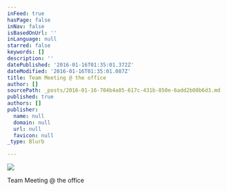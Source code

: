 ```yaml
---
inFeed: true
hasPage: false
inNav: false
isBasedOnUrl: ''
inLanguage: null
starred: false
keywords: []
description: ''
datePublished: '2016-01-16T01:35:01.372Z'
dateModified: '2016-01-16T01:35:01.087Z'
title: Team Meeting @ the office
author: []
sourcePath: _posts/2016-01-16-704b4a85-617c-431b-850e-6add2b08b6d3.md
published: true
authors: []
publisher:
  name: null
  domain: null
  url: null
  favicon: null
_type: Blurb

---
```

![](https://s3-us-west-2.amazonaws.com/the-grid-img/p/223b5c1853282a39a6f20e0ba9a751d36a6c574d.png)

Team Meeting @ the office
